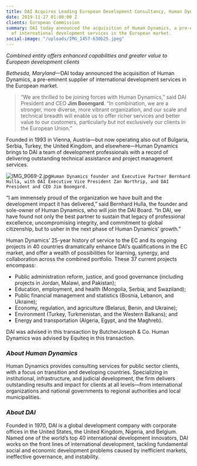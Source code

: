 ```yaml
---
title: DAI Acquires Leading European Development Consultancy, Human Dynamics
date: 2019-11-27 01:00:00 Z
clients: European Commission
summary: DAI today announced the acquisition of Human Dynamics, a pre-eminent supplier
  of international development services in the European market.
social-image: "/uploads/IMG_1457-630b25.jpeg"
---
```


*Combined entity offers enhanced capabilities and greater value to European development clients*

*Bethesda, Maryland*—DAI today announced the acquisition of Human Dynamics, a pre-eminent supplier of international development services in the European market.
  
> “We are thrilled to be joining forces with Human Dynamics,” said DAI President and CEO **Jim Boomgard**. “In combination, we are a stronger, more diverse, more vibrant organization, and our scale and technical breadth will enable us to offer richer services and better value to our customers, particularly but not exclusively our clients in the European Union.”
 
Founded in 1993 in Vienna, Austria—but now operating also out of Bulgaria, Serbia, Turkey, the United Kingdom, and elsewhere—Human Dynamics brings to DAI a team of development professionals with a record of delivering outstanding technical assistance and project management services.

![IMG_9069-2.jpg](/uploads/IMG_9069-2.jpg)`Human Dynamics founder and Executive Partner Bernhard Hulla, with DAI Executive Vice President Zan Northrip, and DAI President and CEO Jim Boomgard.`

“I am immensely proud of the organization we have built and the development impact it has delivered,” said Bernhard Hulla, the founder and sole-owner of Human Dynamics, who will join the DAI Board. “In DAI, we have found not only the best partner to sustain that legacy of professional excellence, uncompromising integrity, and commitment to global citizenship, but to usher in the next phase of Human Dynamics’ growth.”

Human Dynamics’ 25-year history of service to the EC and its ongoing projects in 40 countries dramatically enhance DAI’s qualifications in the EC market, and offer a wealth of possibilities for learning, synergy, and collaboration across the combined portfolio. These 37 current projects encompass:

* Public administration reform, justice, and good governance (including projects in Jordan, Malawi, and Pakistan);
* Education, employment, and health (Mongolia, Serbia, and Swaziland); 
* Public financial management and statistics (Bosnia, Lebanon, and Ukraine); 
* Economy, regulation, and agriculture (Belarus, Benin, and Ukraine); 
* Environment (Turkey, Turkmenistan, and the Western Balkans); and 
* Energy and transportation (Algeria, Egypt, and the Maghreb).

DAI was advised in this transaction by ButcherJoseph & Co. Human Dynamics was advised by Equiteq in this transaction. 

<aside>
<h3><em>About Human Dynamics</em></h3>
<p>Human Dynamics provides consulting services for public sector clients, with a focus on transition and developing countries. Specializing in institutional, infrastructure, and judicial development, the firm delivers outstanding results and impact for clients at all levels—from international organizations and national governments to regional authorities and local municipalities.</p>
<h3><em>About DAI</em></h3>
<p>Founded in 1970, DAI is a global development company with corporate offices in the United States, the United Kingdom, Nigeria, and Belgium. Named one of the world’s top 40 international development innovators, DAI works on the front lines of international development, tackling fundamental social and economic development problems caused by inefficient markets, ineffective governance, and instability.</p>
</aside>
